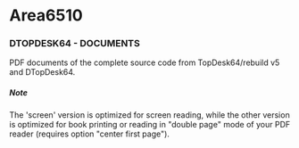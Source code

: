 # Area6510

### DTOPDESK64 - DOCUMENTS
PDF documents of the complete source code from TopDesk64/rebuild v5 and DTopDesk64.

##### Note
The 'screen' version is optimized for screen reading, while the other version is optimized for book printing or reading in "double page" mode of your PDF reader (requires option "center first page").
